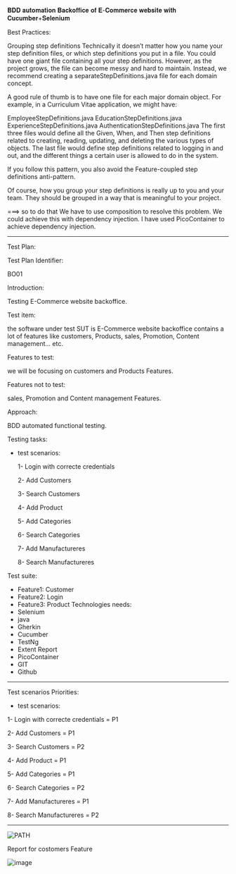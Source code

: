 𝐁𝐃𝐃 𝐚𝐮𝐭𝐨𝐦𝐚𝐭𝐢𝐨𝐧 𝐁𝐚𝐜𝐤𝐨𝐟𝐟𝐢𝐜𝐞 𝐨𝐟 𝐄-𝐂𝐨𝐦𝐦𝐞𝐫𝐜𝐞 𝐰𝐞𝐛𝐬𝐢𝐭𝐞 𝐰𝐢𝐭𝐡 𝐂𝐮𝐜𝐮𝐦𝐛𝐞𝐫+𝐒𝐞𝐥𝐞𝐧𝐢𝐮𝐦


Best Practices:

Grouping step definitions
Technically it doesn’t matter how you name your step definition files, or which step definitions you put in a file. You could have one giant file containing all your step definitions. However, as the project grows, the file can become messy and hard to maintain. Instead, we recommend creating a separateStepDefinitions.java file for each domain concept.

A good rule of thumb is to have one file for each major domain object.
For example, in a Curriculum Vitae application, we might have:

EmployeeStepDefinitions.java
EducationStepDefinitions.java
ExperienceStepDefinitions.java
AuthenticationStepDefinitions.java
The first three files would define all the Given, When, and Then step definitions related to creating, reading, updating, and deleting the various types of objects. The last file would define step definitions related to logging in and out, and the different things a certain user is allowed to do in the system.

If you follow this pattern, you also avoid the Feature-coupled step definitions anti-pattern.

Of course, how you group your step definitions is really up to you and your team. They should be grouped in a way that is meaningful to your project.

===> so to do that We have to use composition to resolve this problem. We could achieve this with dependency injection. I have used PicoContainer to achieve dependency injection.

------------------------------------------------------------------------------------------------------

Test Plan:

Test Plan Identifier: 

BO01

Introduction: 

Testing E-Commerce website backoffice.

Test item: 

the software under test SUT is E-Commerce website backoffice contains a lot of features like customers, Products, sales, Promotion, Content management... etc.

Features to test: 

we will be focusing on customers and Products Features.

Features not to test: 

sales, Promotion and Content management Features.

Approach: 

BDD  automated functional testing.

Testing tasks: 

- test scenarios:

  1- Login with correcte credentials
  
  2- Add Customers
  
  3- Search Customers
  
  4- Add Product
  
  5- Add Categories
  
  6- Search Categories
  
  7- Add Manufactureres
  
  8- Search Manufactureres
  
Test suite: 
- Feature1: Customer
- Feature2: Login
- Feature3: Product
Technologies needs:
- Selenium
- java
- Gherkin
- Cucumber
- TestNg
- Extent Report
- PicoContainer
- GIT
- Github
  
  
----------------------------------------------------------------------
 
 Test scenarios Priorities:
 
 - test scenarios:
   
  1- Login with correcte credentials = P1
   
  2- Add Customers = P1
  
  3- Search Customers = P2
  
  4- Add Product = P1
  
  5- Add Categories = P1
  
  6- Search Categories = P2
  
  7- Add Manufactureres = P1
  
  8- Search Manufactureres = P2
  
   
------------------------------------------------------------------------ 


![PATH](https://github.com/Mariem-ro/BDD_Cucumber_Selenium_java/assets/66451325/5c15d2a0-06bf-4375-ab8b-98c381da83b3)


Report for costomers Feature

![image](https://github.com/Mariem-ro/BDD_Cucumber_Selenium_java/assets/66451325/5b3898da-060a-4c9c-b46b-8f4517bcb001)

